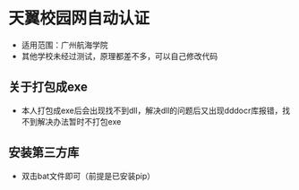 # 天翼校园网自动认证
- 适用范围：广州航海学院
- 其他学校未经过测试，原理都差不多，可以自己修改代码
## 关于打包成exe
- 本人打包成exe后会出现找不到dll，解决dll的问题后又出现dddocr库报错，找不到解决办法暂时不打包exe
## 安装第三方库
- 双击bat文件即可（前提是已安装pip）
